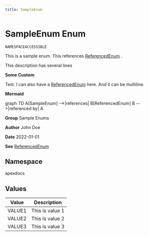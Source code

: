 ```yaml
---
title: SampleEnum
---
```


# SampleEnum Enum

`NAMESPACEACCESSIBLE`

This is a sample enum. This references [ReferencedEnum](../miscellaneous/ReferencedEnum) . 
 
This description has several lines

**Some Custom** 

Test. I can also have a [ReferencedEnum](../miscellaneous/ReferencedEnum) here. 
And it can be multiline.

**Mermaid** 

graph TD 
A[SampleEnum] --&gt;|references| B[ReferencedEnum] 
B --&gt;|referenced by| A

**Group** Sample Enums

**Author** John Doe

**Date** 2022-01-01

**See** [ReferencedEnum](../miscellaneous/ReferencedEnum)

## Namespace
apexdocs

## Values
| Value | Description |
|-------|-------------|
| VALUE1 | This is value 1 |
| VALUE2 | This is value 2 |
| VALUE3 | This is value 3 |